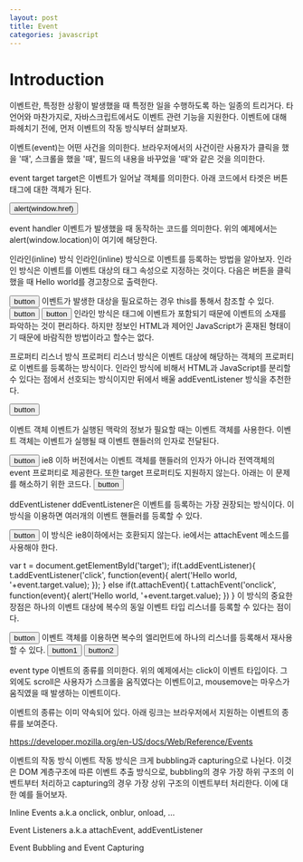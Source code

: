 ```yaml
---
layout: post
title: Event
categories: javascript
---
```


# Introduction

이벤트란, 특정한 상황이 발생했을 때 특정한 일을 수행하도록 하는 일종의 트리거다.
타 언어와 마찬가지로, 자바스크립트에서도 이벤트 관련 기능을 지원한다.
이벤트에 대해 파헤치기 전에, 먼저 이벤트의 작동 방식부터 살펴보자.


이벤트(event)는 어떤 사건을 의미한다. 브라우저에서의 사건이란 사용자가 클릭을 했을 '때', 스크롤을 했을 '때', 필드의 내용을 바꾸었을 '때'와 같은 것을 의미한다.

event target
target은 이벤트가 일어날 객체를 의미한다. 아래 코드에서 타겟은 버튼 태그에 대한 객체가 된다.

<input type="button" onclick="alert(window.location)" value="alert(window.href)" />

event handler
이벤트가 발생했을 때 동작하는 코드를 의미한다. 위의 예제에서는 alert(window.location)이 여기에 해당한다.

인라인(inline) 방식
인라인(inline) 방식으로 이벤트를 등록하는 방법을 알아보자. 인라인 방식은 이벤트를 이벤트 대상의 태그 속성으로 지정하는 것이다. 다음은 버튼을 클릭했을 때 Hello world를 경고창으로 출력한다.


<input type="button" onclick="alert('Hello world');" value="button" />
이벤트가 발생한 대상을 필요로하는 경우 this를 통해서 참조할 수 있다.

<!--자기 자신을 참조하는 불편한 방법-->
<input type="button" id="target" onclick="alert('Hello world, '+document.getElementById('target').value);" value="button" />
<!--this를 통해서 간편하게 참조할 수 있다-->
<input type="button" onclick="alert('Hello world, '+this.value);" value="button" />
인라인 방식은 태그에 이벤트가 포함되기 때문에 이벤트의 소재를 파악하는 것이 편리하다. 하지만 정보인 HTML과 제어인 JavaScript가 혼재된 형태이기 때문에 바람직한 방법이라고 할수는 없다.

프로퍼티 리스너 방식
프로퍼티 리스너 방식은 이벤트 대상에 해당하는 객체의 프로퍼티로 이벤트를 등록하는 방식이다. 인라인 방식에 비해서 HTML과 JavaScript를 분리할 수 있다는 점에서 선호되는 방식이지만 뒤에서 배울 addEventListener 방식을 추천한다.

<input type="button" id="target" value="button" />
<script>
    var t = document.getElementById('target');
    t.onclick = function(){
        alert('Hello world');
    }
</script>

  이벤트 객체
  이벤트가 실행된 맥락의 정보가 필요할 때는 이벤트 객체를 사용한다. 이벤트 객체는 이벤트가 실행될 때 이벤트 핸들러의 인자로 전달된다.

  <body>
      <input type="button" id="target" value="button" />
  <script>
      var t = document.getElementById('target');
      t.onclick = function(event){
          alert('Hello world, '+event.target.value)
      }
  </script>
  ie8 이하 버전에서는 이벤트 객체를 핸들러의 인자가 아니라 전역객체의 event 프로퍼티로 제공한다. 또한 target 프로퍼티도 지원하지 않는다. 아래는 이 문제를 해소하기 위한 코드다.

  <input type="button" id="target" value="button" />
  <script>
      var t = document.getElementById('target');
      t.onclick = function(event){
          var event = event || window.event;
          var target = event.target || event.srcElement;
          alert('Hello world, '+target.value)
      }
  </script>

ddEventListener
ddEventListener은 이벤트를 등록하는 가장 권장되는 방식이다. 이 방식을 이용하면 여러개의 이벤트 핸들러를 등록할 수 있다.


<input type="button" id="target" value="button" />
<script>
    var t = document.getElementById('target');
    t.addEventListener('click', function(event){
        alert('Hello world, '+event.target.value);
    });
</script>
이 방식은 ie8이하에서는 호환되지 않는다. ie에서는 attachEvent 메소드를 사용해야 한다.


var t = document.getElementById('target');
if(t.addEventListener){
    t.addEventListener('click', function(event){
        alert('Hello world, '+event.target.value);
    });
} else if(t.attachEvent){
    t.attachEvent('onclick', function(event){
        alert('Hello world, '+event.target.value);
    })
}
이 방식의 중요한 장점은 하나의 이벤트 대상에 복수의 동일 이벤트 타입 리스너를 등록할 수 있다는 점이다.


<input type="button" id="target" value="button" />
<script>
    var t = document.getElementById('target');
    t.addEventListener('click', function(event){
        alert(1);
    });
    t.addEventListener('click', function(event){
        alert(2);
    });
</script>
이벤트 객체를 이용하면 복수의 엘리먼트에 하나의 리스너를 등록해서 재사용할 수 있다.


<input type="button" id="target1" value="button1" />
<input type="button" id="target2" value="button2" />
<script>
    var t1 = document.getElementById('target1');
    var t2 = document.getElementById('target2');
    function btn_listener(event){
        switch(event.target.id){
            case 'target1':
                alert(1);
                break;
            case 'target2':
                alert(2);
                break;
        }
    }
    t1.addEventListener('click', btn_listener);
    t2.addEventListener('click', btn_listener);
</script>

event type
이벤트의 종류를 의미한다. 위의 예제에서는 click이 이벤트 타입이다. 그 외에도 scroll은 사용자가 스크롤을 움직였다는 이벤트이고, mousemove는 마우스가 움직였을 때 발생하는 이벤트이다.

이벤트의 종류는 이미 약속되어 있다. 아래 링크는 브라우저에서 지원하는 이벤트의 종류를 보여준다.

https://developer.mozilla.org/en-US/docs/Web/Reference/Events

이벤트의 작동 방식
이벤트 작동 방식은 크게 bubbling과 capturing으로 나뉜다.
이것은 DOM 계층구조에 따른 이벤트 추출 방식으로,
bubbling의 경우 가장 하위 구조의 이벤트부터 처리하고
capturing의 경우 가장 상위 구조의 이벤트부터 처리한다.
이에 대한 예를 들어보자.


Inline Events
a.k.a onclick, onblur, onload, …

Event Listeners
a.k.a attachEvent, addEventListener

Event Bubbling and Event Capturing
